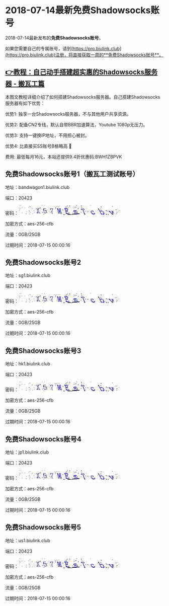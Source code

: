 # 2018-07-14最新**免费Shadowsocks账号**

2018-07-14最新发布的**免费Shadowsocks账号**。

如果您需要自己的专属账号，请到[https://pro.biulink.club](https://pro.biulink.club)注册，将直接获取一周的**免费Shadowsocks账号**。

## [👉教程：自己动手搭建超实惠的Shadowsocks服务器 - 搬瓦工篇](https://github.com/Biulink/ShadowsocksTutorials/blob/master/%E6%95%99%E6%82%A8%E8%87%AA%E5%B7%B1%E5%8A%A8%E6%89%8B%E6%90%AD%E5%BB%BA%E8%B6%85%E5%AE%9E%E6%83%A0%E7%9A%84Shadowsocks%E6%9C%8D%E5%8A%A1%E5%99%A8%20-%20%E6%90%AC%E7%93%A6%E5%B7%A5%E7%AF%87.md)
  
  本图文教程详细介绍了如何搭建Shadowsocks服务器。自己搭建Shadowsocks服务器有如下优势：

  优势1: 独享一台Shadowsocks服务器，不与其他用户共享资源。

  优势2: 配备CN2专线，默认自带BBR加速算法，Youtube 1080p无压力。

  优势3: 支持一键换IP地址，不用担心被封。

  优势4: 比直接买SS账号B格略高 🙂

  费用: 最低每月16元，本站还提供9.4折优惠码:BWH1ZBPVK  
## 免费Shadowsocks账号1（搬瓦工测试账号）

地址：bandwagon1.biulink.club

端口：20423

密码：![免费Shadowsocks账号密码](../password/a5dd875f-0ce4-419f-9349-63d82560f2b0.jpg)

加密方式：aes-256-cfb

流量：0GB/25GB

过期时间：2018-07-15 00:00:16

## 免费Shadowsocks账号2

地址：sg1.biulink.club

端口：20423

密码：![免费Shadowsocks账号密码](../password/a5dd875f-0ce4-419f-9349-63d82560f2b0.jpg)

加密方式：aes-256-cfb

流量：0GB/25GB

过期时间：2018-07-15 00:00:16

## 免费Shadowsocks账号3

地址：hk1.biulink.club

端口：20423

密码：![免费Shadowsocks账号密码](../password/a5dd875f-0ce4-419f-9349-63d82560f2b0.jpg)

加密方式：aes-256-cfb

流量：0GB/25GB

过期时间：2018-07-15 00:00:16

## 免费Shadowsocks账号4

地址：jp1.biulink.club

端口：20423

密码：![免费Shadowsocks账号密码](../password/a5dd875f-0ce4-419f-9349-63d82560f2b0.jpg)

加密方式：aes-256-cfb

流量：0GB/25GB

过期时间：2018-07-15 00:00:16

## 免费Shadowsocks账号5

地址：us1.biulink.club

端口：20423

密码：![免费Shadowsocks账号密码](../password/a5dd875f-0ce4-419f-9349-63d82560f2b0.jpg)

加密方式：aes-256-cfb

流量：0GB/25GB

过期时间：2018-07-15 00:00:16


